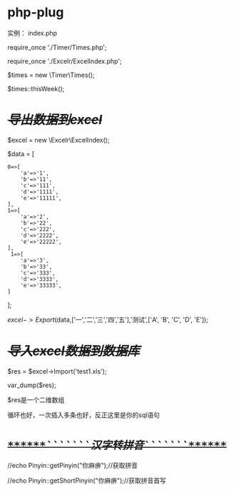 # php-plug

实例：
index.php


require_once './Timer/Times.php';

require_once './Excelr/ExcelIndex.php';

$times = new \Timer\Times();

$times::thisWeek();

# **~~_导出数据到excel_~~**

$excel = new \Excelr\ExcelIndex();

$data = [

    0=>[
        'a'=>'1',
        'b'=>'11',
        'c'=>'111',
        'd'=>'1111',
        'e'=>'11111',
    ],
    1=>[
        'a'=>'2',
        'b'=>'22',
        'c'=>'222',
        'd'=>'2222',
        'e'=>'22222',
    ],
     1=>[
        'a'=>'3',
        'b'=>'33',
        'c'=>'333',
        'd'=>'3333',
        'e'=>'33333',
    ]
];

$excel->Export($data,['一','二','三','四','五'],'测试',['A', 'B', 'C', 'D', 'E']);

# **~~_导入excel数据到数据库_~~**
$res = $excel->Import('test1.xls');

var_dump($res);

$res是一个二维数组

循环也好，一次插入多条也好，反正这里是你的sql语句

# **~~_`******```````汉字转拼音```````******`_~~**
//echo Pinyin::getPinyin("你麻痹");//获取拼音


//echo Pinyin::getShortPinyin("你麻痹");//获取拼音首写
